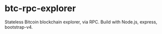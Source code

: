 # btc-rpc-explorer
Stateless Bitcoin blockchain explorer, via RPC. Build with Node.js, express, bootstrap-v4.
